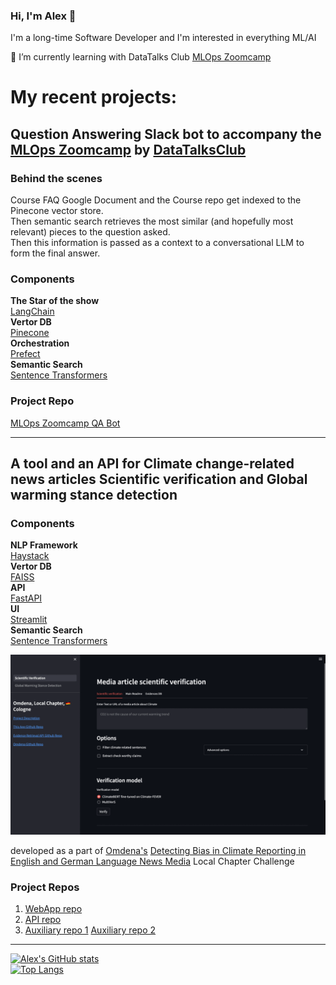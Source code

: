 ### Hi, I'm Alex 👋

I'm a long-time Software Developer and I'm interested in everything ML/AI

🌱 I’m currently learning with DataTalks Club [MLOps Zoomcamp](https://github.com/DataTalksClub/mlops-zoomcamp)

# My recent projects:
## Question Answering Slack bot to accompany the [MLOps Zoomcamp](https://github.com/DataTalksClub/mlops-zoomcamp) by [DataTalksClub](https://www.linkedin.com/company/datatalks-club/)

### Behind the scenes

Course FAQ Google Document and the Course repo get indexed to the Pinecone vector store.  
Then semantic search retrieves the most similar (and hopefully most relevant) pieces to the question asked.  
Then this information is passed as a context to a conversational LLM to form the final answer.

### Components 
**The Star of the show**  
[LangChain](https://github.com/hwchase17/langchain)  
**Vertor DB**  
[Pinecone](https://www.pinecone.io/)  
**Orchestration**  
[Prefect](https://www.prefect.io/)  
**Semantic Search**  
[Sentence Transformers](https://www.sbert.net/)  

### Project Repo
[MLOps Zoomcamp QA Bot](https://github.com/aaalexlit/faq-slack-bot)

---

## A tool and an API for Climate change-related news articles Scientific verification and Global warming stance detection

### Components 
**NLP Framework**  
[Haystack](https://haystack.deepset.ai/)  
**Vertor DB**  
[FAISS](https://engineering.fb.com/2017/03/29/data-infrastructure/faiss-a-library-for-efficient-similarity-search/)  
**API**  
[FastAPI](https://fastapi.tiangolo.com/)  
**UI**  
[Streamlit](https://streamlit.io/)  
**Semantic Search**  
[Sentence Transformers](https://www.sbert.net/)  

![Application UI](https://github.com/aaalexlit/cc-omdena-streamlit/blob/main/streamlit_app.gif)

developed as a part of [Omdena's](https://omdena.com/) 
[Detecting Bias in Climate Reporting in English and German Language News Media](https://omdena.com/chapter-challenges/detecting-bias-in-climate-reporting-in-english-and-german-language-news-media/) Local Chapter Challenge

### Project Repos
1. [WebApp repo](https://github.com/aaalexlit/cc-omdena-streamlit)
2. [API repo](https://github.com/aaalexlit/cc-evidences-api)
3. [Auxiliary repo 1](https://github.com/aaalexlit/omdena_climate_change_challenge_notebooks)
   [Auxiliary repo 2](https://github.com/aaalexlit/cc-claim-verification)

---

[![Alex's GitHub stats](https://github-readme-stats.vercel.app/api?username=aaalexlit&count_private=true&show_icons=true)](https://github.com/anuraghazra/github-readme-stats)  
[![Top Langs](https://github-readme-stats.vercel.app/api/top-langs/?username=aaalexlit&size_weight=0&count_weight=1&langs_count=10&layout=compact)](https://github.com/anuraghazra/github-readme-stats)

<!--
**aaalexlit/aaalexlit** is a ✨ _special_ ✨ repository because its `README.md` (this file) appears on your GitHub profile.

Here are some ideas to get you started:

- 🔭 I’m currently working on ...
- 🌱 I’m currently learning ...
- 👯 I’m looking to collaborate on ...
- 🤔 I’m looking for help with ...
- 💬 Ask me about ...
- 📫 How to reach me: ...
- 😄 Pronouns: ...
- ⚡ Fun fact: ...
-->
